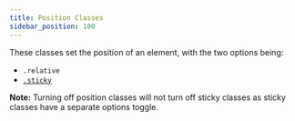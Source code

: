 ```yaml
---
title: Position Classes
sidebar_position: 100
---
```


These classes set the position of an element, with the two options being:

- `.relative`
- [`.sticky`](https://automaticcss.com/docs/sticky-classes/)

**Note:** Turning off position classes will not turn off sticky classes as sticky classes have a separate options toggle.
